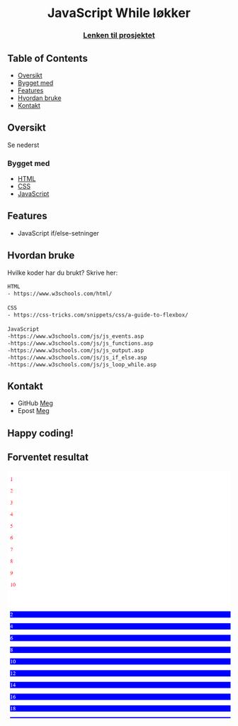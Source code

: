 <h1 align="center">JavaScript While løkker</h1> 
<div align="center"> 
    <h3> 
        <a href="RettLaks.github.io/JavaScript-while-loops/"> Lenken til prosjektet 
        </a> 
    </h3> 
</div> 
<!-- TABLE OF CONTENTS -->

## Table of Contents

- [Oversikt](#oversikt)
- [Bygget med](#bygget-med)
- [Features](#features)
- [Hvordan bruke](#hvordan-bruke)
- [Kontakt](#Kontakt)

<!-- OVERVIEW -->
## Oversikt
Se nederst

### Bygget med
- [HTML](https://www.w3schools.com/html/)
- [CSS](https://www.w3schools.com/css/default.asp)
- [JavaScript](https://www.w3schools.com/js/default.asp)

## Features
- JavaScript if/else-setninger


## Hvordan bruke
Hvilke koder har du brukt? Skrive her:

```
HTML 
- https://www.w3schools.com/html/

CSS 
- https://css-tricks.com/snippets/css/a-guide-to-flexbox/

JavaScript
-https://www.w3schools.com/js/js_events.asp
-https://www.w3schools.com/js/js_functions.asp
-https://www.w3schools.com/js/js_output.asp
-https://www.w3schools.com/js/js_if_else.asp
-https://www.w3schools.com/js/js_loop_while.asp

```

## Kontakt
- GitHub [Meg](https://github.com/RettLaks)
- Epost [Meg](mailto:simenhei@afk.no)


## Happy coding!

## Forventet resultat

![Image_1](./Bilder/Nettside.png)
